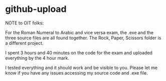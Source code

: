 # github-upload

NOTE to OIT folks:

For the Roman Numeral to Arabic and vice versa exam, the .exe and the three source files are all found together. The Rock, Paper, Scissors folder
is a different project.

I spent 3 hours and 40 minutes on the code for the exam and uploaded everything by the 4 hour mark.

I tested everything and it should work and be visible to you. Please let me know if you have any issues accessing my source code and .exe file.
